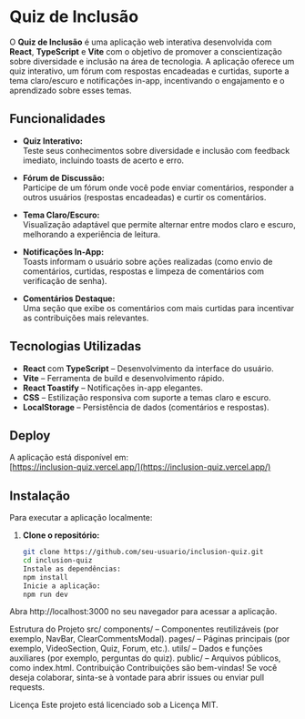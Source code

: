 # Quiz de Inclusão

O **Quiz de Inclusão** é uma aplicação web interativa desenvolvida com **React**, **TypeScript** e **Vite** com o objetivo de promover a conscientização sobre diversidade e inclusão na área de tecnologia. A aplicação oferece um quiz interativo, um fórum com respostas encadeadas e curtidas, suporte a tema claro/escuro e notificações in-app, incentivando o engajamento e o aprendizado sobre esses temas.

## Funcionalidades

- **Quiz Interativo:**  
  Teste seus conhecimentos sobre diversidade e inclusão com feedback imediato, incluindo toasts de acerto e erro.
- **Fórum de Discussão:**  
  Participe de um fórum onde você pode enviar comentários, responder a outros usuários (respostas encadeadas) e curtir os comentários.
- **Tema Claro/Escuro:**  
  Visualização adaptável que permite alternar entre modos claro e escuro, melhorando a experiência de leitura.
- **Notificações In-App:**  
  Toasts informam o usuário sobre ações realizadas (como envio de comentários, curtidas, respostas e limpeza de comentários com verificação de senha).

- **Comentários Destaque:**  
  Uma seção que exibe os comentários com mais curtidas para incentivar as contribuições mais relevantes.

## Tecnologias Utilizadas

- **React** com **TypeScript** – Desenvolvimento da interface do usuário.
- **Vite** – Ferramenta de build e desenvolvimento rápido.
- **React Toastify** – Notificações in-app elegantes.
- **CSS** – Estilização responsiva com suporte a temas claro e escuro.
- **LocalStorage** – Persistência de dados (comentários e respostas).

## Deploy

A aplicação está disponível em:  
[https://inclusion-quiz.vercel.app/](https://inclusion-quiz.vercel.app/)

## Instalação

Para executar a aplicação localmente:

1. **Clone o repositório:**

   ```bash
   git clone https://github.com/seu-usuario/inclusion-quiz.git
   cd inclusion-quiz
   Instale as dependências:
   npm install
   Inicie a aplicação:
   npm run dev
   ```

Abra http://localhost:3000 no seu navegador para acessar a aplicação.

Estrutura do Projeto
src/
components/ – Componentes reutilizáveis (por exemplo, NavBar, ClearCommentsModal).
pages/ – Páginas principais (por exemplo, VideoSection, Quiz, Forum, etc.).
utils/ – Dados e funções auxiliares (por exemplo, perguntas do quiz).
public/ – Arquivos públicos, como index.html.
Contribuição
Contribuições são bem-vindas! Se você deseja colaborar, sinta-se à vontade para abrir issues ou enviar pull requests.

Licença
Este projeto está licenciado sob a Licença MIT.
